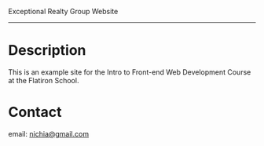 Exceptional Realty Group Website
___

# Description

This is an example site for the Intro to Front-end Web Development Course at the Flatiron School.

# Contact

email: nichia@gmail.com
